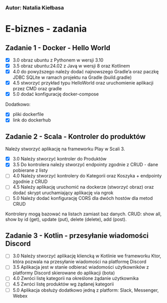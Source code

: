 ### Autor: Natalia Kiełbasa

# E-biznes - zadania

## Zadanie 1 - Docker - Hello World
- [x] 3.0 obraz ubuntu z Pythonem w wersji 3.10
- [x] 3.5 obraz ubuntu:24.02 z Javą w wersji 8 oraz Kotlinem
- [x] 4.0 do powyższego należy dodać najnowszego Gradle’a oraz paczkę JDBC SQLite w ramach projektu na Gradle (build.gradle)
- [x] 4.5 stworzyć przykład typu HelloWorld oraz uruchomienie aplikacji przez CMD oraz gradle
- [x] 5.0 dodać konfigurację docker-compose

Dodatkowo:
- [x] pliki dockerfile
- [x] link do dockerhub

## Zadanie 2 - Scala - Kontroler do produktów
Należy stworzyć aplikację na frameworku Play w Scali 3. 
- [x] 3.0 Należy stworzyć kontroler do Produktów
- [x] 3.5 Do kontrolera należy stworzyć endpointy zgodnie z CRUD - dane pobierane z listy
- [ ] 4.0 Należy stworzyć kontrolery do Kategorii oraz Koszyka + endpointy zgodnie z CRUD
- [ ] 4.5 Należy aplikację uruchomić na dockerze (stworzyć obraz) oraz dodać skrypt uruchamiający aplikację via ngrok
- [ ] 5.0 Należy dodać konfigurację CORS dla dwóch hostów dla metod CRUD

Kontrolery mogą bazować na listach zamiast baz danych. CRUD: show all, show by id (get), update (put), delete (delete), add (post). 

## Zadanie 3 - Kotlin - przesyłanie wiadomości Discord
- [ ] 3.0 Należy stworzyć aplikację kliencką w Kotlinie we frameworku Ktor, która pozwala na przesyłanie wiadomości na platformę Discord
- [ ] 3.5 Aplikacja jest w stanie odbierać wiadomości użytkowników z platformy Discord skierowane do aplikacji (bota)
- [ ] 4.0 Zwróci listę kategorii na określone żądanie użytkownika
- [ ] 4.5 Zwróci listę produktów wg żądanej kategorii
- [ ] 5.0 Aplikacja obsłuży dodatkowo jedną z platform: Slack, Messenger, Webex